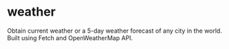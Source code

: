 # weather
Obtain current weather or a 5-day weather forecast of any city in the world. Built using Fetch and OpenWeatherMap API.
